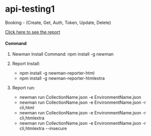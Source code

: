 # api-testing1
Booking - (Create, Get, Auth, Token, Update, Delete)


[Click here to see the report](https://api-testing-report1-sakib.netlify.app/)

#### Command

1) Newman Install Command: npm install -g newman

2) Report Install: 
   - npm install -g newman-reporter-html
   - npm install -g newman-reporter-htmlextra

3) Report run:
   - newman run CollectionName.json -e EnvironmentName.json
   - newman run CollectionName.json -e EnvironmentName.json -r cli,html
   - newman run CollectionName.json -e EnvironmentName.json -r cli,htmlextra 
   - newman run CollectionName.json -e EnvironmentName.json -r cli,htmlextra --insecure
